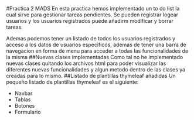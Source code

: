 #Practica 2 MADS
En esta practica hemos implementado un to do list la cual sirve para gestionar tareas pendientes. Se pueden registrar logear usuarios y los usuarios registrados puede añadirm modificar y borrar tareas.

Ademas podemos tener un listado de todos los usuarios registrados y acceso a los datos de usuarios especificos, ademas de tener una barra de navegacion en forma de menu para acceder a todas las funcionalidades de la misma
##Nuevas clases implementadas
Como tal no he implementado nuevas clases quitando los archivos html para poder visualizar las diferentes nuevas funcionalidades y algun metodo dentro de las clases ya creadas para lo mismo.
##Listado de plantillas thymeleaf añadidas
Un pequeño listado de plantillas thymeleaf es el siguiente:
* Navbar
* Tablas
* Botones
* Formulario